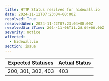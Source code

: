 ```yaml
---
title: HTTP Status resolved for hidewall.io
date: 2024-11-12T07:23:04+00:00Z
resolved: True
resolvedWhen: 2024-11-12T07:23:04+00:00Z
resolvedStartTime: 2024-11-08T11:28:04+00:00Z
severity: notice
affected:
  - hidewall.io
section: issue
---
```


| Expected Statuses | Actual Status  |
|-------------------|----------------|
| 200, 301, 302, 403 | 403 |
